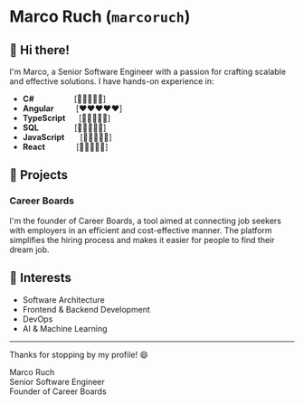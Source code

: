# Marco Ruch (`marcoruch`)

## 👋 Hi there!

I'm Marco, a Senior Software Engineer with a passion for crafting scalable and effective solutions. I have hands-on experience in:

- **C#**&nbsp;&nbsp;&nbsp;&nbsp;&nbsp;&nbsp;&nbsp;&nbsp;&nbsp;&nbsp;&nbsp;&nbsp;&nbsp;&nbsp;&nbsp;&nbsp;&nbsp;&nbsp;[💚💚💚💚💚]
- **Angular**&nbsp;&nbsp;&nbsp;&nbsp;&nbsp;&nbsp;&nbsp;&nbsp;&nbsp;&nbsp;[❤️❤️❤️❤️❤️]
- **TypeScript**&nbsp;&nbsp;&nbsp;&nbsp;&nbsp;&nbsp;[🤎🤎🤎🤎🤎]
- **SQL**&nbsp;&nbsp;&nbsp;&nbsp;&nbsp;&nbsp;&nbsp;&nbsp;&nbsp;&nbsp;&nbsp;&nbsp;&nbsp;&nbsp;&nbsp;&nbsp;[💜💜💜💜🖤]
- **JavaScript**&nbsp;&nbsp;&nbsp;&nbsp;&nbsp;&nbsp;&nbsp;[💛💛💛💛🖤]
- **React**&nbsp;&nbsp;&nbsp;&nbsp;&nbsp;&nbsp;&nbsp;&nbsp;&nbsp;&nbsp;&nbsp;&nbsp;&nbsp;&nbsp;[💙💙💙🖤🖤]


## 🚀 Projects

### **Career Boards**
I'm the founder of Career Boards, a tool aimed at connecting job seekers with employers in an efficient and cost-effective manner. The platform simplifies the hiring process and makes it easier for people to find their dream job.

## 🌱 Interests

- Software Architecture
- Frontend & Backend Development
- DevOps
- AI & Machine Learning

---

Thanks for stopping by my profile! 😄

Marco Ruch  
Senior Software Engineer  
Founder of Career Boards
